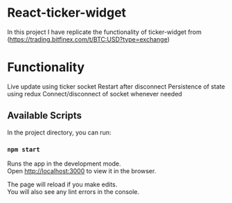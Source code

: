 # React-ticker-widget

In this project I have replicate the functionality of ticker-widget from (https://trading.bitfinex.com/t/BTC:USD?type=exchange)

# Functionality

Live update using ticker socket
Restart after disconnect
Persistence of state using redux
Connect/disconnect of socket whenever needed

## Available Scripts

In the project directory, you can run:

### `npm start`

Runs the app in the development mode.\
Open [http://localhost:3000](http://localhost:3000) to view it in the browser.

The page will reload if you make edits.\
You will also see any lint errors in the console.
